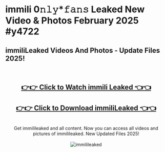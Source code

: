 # immili 0𝚗𝚕𝚢*𝚏𝚊𝚗𝚜 Leaked New Video & Photos February 2025 #y4722

<h2>immiliLeaked Videos And Photos - Update Files 2025!</h2>
<br>
<div align="center">
<h2><a href="https://mediaupload.pro?title=immili&ref=11F" rel="nofollow">👉👉 Click to Watch immili Leaked 👈👈</a></h2>
<h2><a href="https://mediaupload.pro?title=immili&ref=11F" rel="nofollow">👉👉 Click to Download immiliLeaked 👈👈</a></h2>
<br>
Get immilileaked and all content. Now you can access all videos and pictures of immilileaked. New Updated Files 2025!
<br>
<br>
<a href="https://mediaupload.pro?title=immili&ref=11F" rel="nofollow" data-target="animated-image.originalLink"><img src="https://i.ibb.co/Gkj2r4b/banner.png" alt="immilileaked" style="max-width: 100%; display: inline-block;" data-target="animated-image.originalImage"></a>
</div>
<br>

